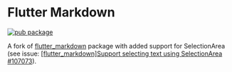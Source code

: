 # Flutter Markdown
[![pub package](https://img.shields.io/pub/v/flutter_markdown_selectionarea.svg)](https://pub.dartlang.org/packages/flutter_markdown_selectionarea)


A fork of [flutter_markdown](https://pub.dev/packages/flutter_markdown) package with added support for SelectionArea (see issue: [[flutter_markdown]Support selecting text using SelectionArea #107073](https://github.com/flutter/flutter/issues/107073)).